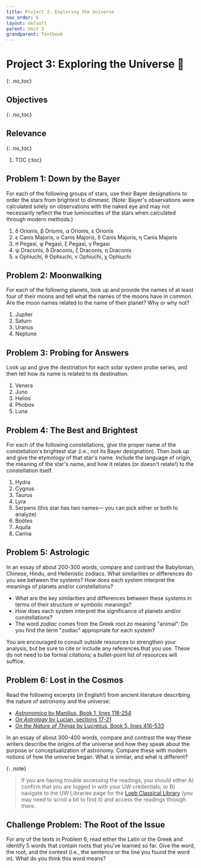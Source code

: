 ```yaml
---
title: Project 3. Exploring the Universe
nav_order: 6
layout: default
parent: Unit 3
grandparent: Textbook
---
```


# Project 3: Exploring the Universe 🚀
{: .no_toc}

## Objectives
{: .no_toc}

## Relevance
{: .no_toc}

1. TOC
{:toc}

## Problem 1: Down by the Bayer

For each of the following groups of stars, use their Bayer designations to order the stars from brightest to dimmest. (Note: Bayer's observations were calculated solely on observations with the naked eye and may not necessarily reflect the true luminosities of the stars when calculated through modern methods.)

1. δ Orionis, β Orionis, α Orionis, ε Orionis
2. ε Canis Majoris, ο Canis Majoris, δ Canis Majoris, η Canis Majoris
3. π Pegasi, φ Pegasi, ξ Pegasi, γ Pegasi
4. ψ Draconis, δ Draconis, ζ Draconis, η Draconis
5. κ Ophiuchi, θ Ophiuchi, ν Ophiuchi, χ Ophiuchi

## Problem 2: Moonwalking

For each of the following planets, look up and provide the names of at least four of their moons and tell what the names of the moons have in common. Are the moon names related to the name of their planet? Why or why not?

1. Jupiter
2. Saturn
3. Uranus
4. Neptune

## Problem 3: Probing for Answers

Look up and give the destination for each solar system probe series, and then tell how its name is related to its destination.

1. Venera
2. Juno
3. Helios
4. Phobos
5. Luna

## Problem 4: The Best and Brightest

For each of the following constellations, give the proper name of the constellation's brightest star (i.e., not its Bayer designation). Then look up and give the etymology of that star's name. Include the language of origin, the meaning of the star's name, and how it relates (or doesn't relate!) to the constellation itself.

1. Hydra
2. Cygnus
3. Taurus
4. Lyra
5. Serpens (this star has two names&mdash; you can pick either or both to analyze)
6. Boötes
7. Aquila
8. Carina

## Problem 5: Astrologic

In an essay of about 200-300 words, compare and contrast the Babylonian, Chinese, Hindu, and Hellenistic zodiacs. What similarities or differences do you see between the systems? How does each system interpret the meanings of planets and/or constellations?

- What are the key similarities and differences between these systems in terms of their structure or symbolic meanings?
- How does each system interpret the significance of planets and/or constellations?
- The word *zodiac* comes from the Greek root *zo* meaning "animal". Do you find the term "zodiac" appropriate for each system?

You are encouraged to consult outside resources to strengthen your analysis, but be sure to cite or include any references that you use. These do not need to be formal citations; a bullet-point list of resources will suffice.

## Problem 6: Lost in the Cosmos

Read the following excerpts (in English!) from ancient literature describing the nature of astronomy and the universe:

- [*Astronomica* by Manilius, Book 1, lines 118-254](https://www-loebclassics-com.offcampus.lib.washington.edu/view/manilius-astronomica/1977/pb_LCL469.15.xml?result=1&rskey=gQXCeC)
- [*On Astrology* by Lucian, sections 17-21](https://www-loebclassics-com.offcampus.lib.washington.edu/view/lucian-astrology/1936/pb_LCL302.361.xml)
- [*On the Nature of Things* by Lucretius, Book 5, lines 416-533](https://www-loebclassics-com.offcampus.lib.washington.edu/view/lucretius-de_rerum_natura/1924/pb_LCL181.411.xml)

In an essay of about 300-400 words, compare and contrast the way these writers describe the origins of the universe and how they speak about the purpose or conceptualization of astronomy. Compare these with modern notions of how the universe began. What is similar, and what is different?

{: .note}
> If you are having trouble accessing the readings, you should either A) confirm that you are logged in with your UW credentials; or B) navigate to the UW Libraries page for the [Loeb Classical Library](https://guides.lib.uw.edu/az.php?a=l) (you may need to scroll a bit to find it) and access the readings through there.

## Challenge Problem: The Root of the Issue

For any of the texts in Problem 6, read either the Latin or the Greek and identify 5 words that contain roots that you've learned so far. Give the word, the root, and the context (i.e., the sentence or the line you found the word in). What do you think this word means?
